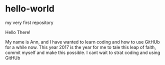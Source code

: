 # hello-world
my very first repository

Hello There!

My name is Ann, and I have wanted to learn coding and how to use GitHUb for a while now. This year 2017 is the year for me to tale this leap of faith, commit myself and make this possible. I cant wait to strat coding and using GitHUb
